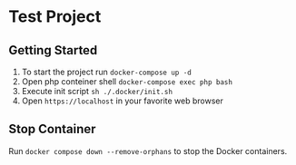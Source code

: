 # Test Project

## Getting Started

1. To start the project run `docker-compose up -d`
2. Open php conteiner shell `docker-compose exec php bash`
3. Execute init script `sh ./.docker/init.sh`
4. Open `https://localhost` in your favorite web browser

## Stop Container

Run `docker compose down --remove-orphans` to stop the Docker containers.
